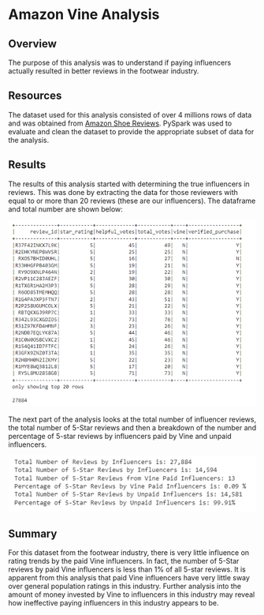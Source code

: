 # Amazon Vine Analysis

## Overview
The purpose of this analysis was to understand if paying influencers actually resulted in better reviews in the footwear industry.

## Resources
The dataset used for this analysis consisted of over 4 millions rows of data and was obtained from [Amazon Shoe Reviews](https://s3.amazonaws.com/amazon-reviews-pds/tsv/amazon_reviews_us_Shoes_v1_00.tsv.gz).
PySpark was used to evaluate and clean the dataset to provide the appropriate subset of data for the analysis.

## Results
The results of this analysis started with determining the true influencers in reviews. This was done by extracting the data for those reviewers with equal to or more than 20 reviews (these are our influencers). The dataframe and total number are shown below:

![Influencers](https://github.com/Bscheinin/Amazon_Vine_Analysis/blob/main/Influncer%20dataframe.PNG)

The next part of the analysis looks at the total number of influencer reviews, the total number of 5-Star reviews and then a breakdown of the number and percentage of 5-star reviews by influencers paid by Vine and unpaid influencers.

![Data Summary](https://github.com/Bscheinin/Amazon_Vine_Analysis/blob/main/Data%20Summary.PNG) 

## Summary
For this dataset from the footwear industry, there is very little influence on rating trends by the paid Vine influencers. In fact, the number of 5-Star reviews by paid Vine influencers is less than 1% of all 5-star reviews. It is apparent from this analysis that paid Vine influencers have very little sway over general population ratings in this industry. Further analysis into the amount of money invested by Vine to influencers in this industry may reveal how ineffective paying influencers in this industry appears to be.  